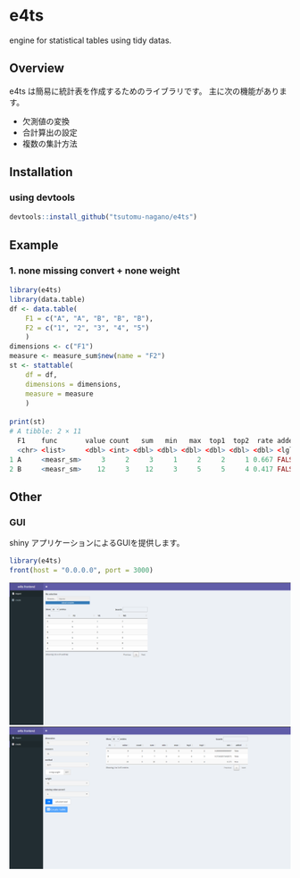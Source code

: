 # e4ts
engine for statistical tables using tidy datas.

## Overview
e4ts は簡易に統計表を作成するためのライブラリです。
主に次の機能があります。
- 欠測値の変換
- 合計算出の設定
- 複数の集計方法

## Installation
### using devtools
```R
devtools::install_github("tsutomu-nagano/e4ts")
```

## Example
### 1. none missing convert + none weight
```R
library(e4ts)
library(data.table)
df <- data.table(
	F1 = c("A", "A", "B", "B", "B"),
	F2 = c("1", "2", "3", "4", "5")
	)
dimensions <- c("F1")
measure <- measure_sum$new(name = "F2")
st <- stattable(
	df = df,
	dimensions = dimensions,
	measure = measure
	)

print(st)
# A tibble: 2 × 11
  F1    func       value count   sum   min   max  top1  top2  rate added
  <chr> <list>     <dbl> <int> <dbl> <dbl> <dbl> <dbl> <dbl> <dbl> <lgl>
1 A     <measr_sm>     3     2     3     1     2     2     1 0.667 FALSE
2 B     <measr_sm>    12     3    12     3     5     5     4 0.417 FALSE

```

## Other
### GUI
shiny アプリケーションによるGUIを提供します。
```R
library(e4ts)
front(host = "0.0.0.0", port = 3000)
```
![screenshot1](/assets/screenshot1.png)
![screenshot2](/assets/screenshot2.png)
